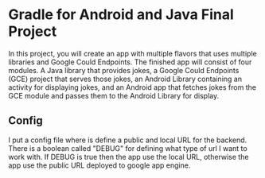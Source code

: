 # Gradle for Android and Java Final Project

In this project, you will create an app with multiple flavors that uses
multiple libraries and Google Could Endpoints. The finished app will consist
of four modules. A Java library that provides jokes, a Google Could Endpoints
(GCE) project that serves those jokes, an Android Library containing an
activity for displaying jokes, and an Android app that fetches jokes from the
GCE module and passes them to the Android Library for display.

## Config

I put a config file where is define a public and local URL for the backend. There is 
a boolean called "DEBUG" for defining what type of url I want to work with. If DEBUG
is true then the app use the local URL, otherwise the app use the public URL deployed 
to google app engine.
